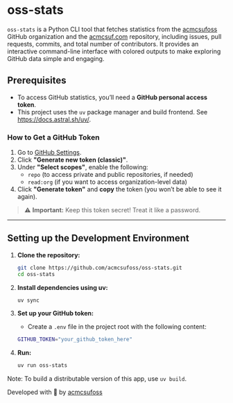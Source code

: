 # oss-stats

`oss-stats` is a Python CLI tool that fetches statistics from the [acmcsufoss](https://github.com/acmcsufoss) GitHub organization and the [acmcsuf.com](https://github.com/EthanThatOneKid/acmcsuf.com) repository, including issues, pull requests, commits, and total number of contributors. It provides an interactive command-line interface with colored outputs to make exploring GitHub data simple and engaging.

## Prerequisites

- To access GitHub statistics, you’ll need a **GitHub personal access token**.
- This project uses the `uv` package manager and build frontend. See https://docs.astral.sh/uv/.


### **How to Get a GitHub Token**

1. Go to [GitHub Settings](https://github.com/settings/tokens).
2. Click **"Generate new token (classic)"**.
3. Under **"Select scopes"**, enable the following:
    - `repo` (to access private and public repositories, if needed)
    - `read:org` (if you want to access organization-level data)
4. Click **"Generate token"** and **copy** the token (you won’t be able to see it again).

> ⚠️ **Important:** Keep this token secret! Treat it like a password.

---

## Setting up the Development Environment

1. **Clone the repository:**

   ```bash
   git clone https://github.com/acmcsufoss/oss-stats.git
   cd oss-stats
   ```

2. **Install dependencies using uv:**

   ```bash
   uv sync
   ```

3. **Set up your GitHub token:**

   - Create a `.env` file in the project root with the following content:

   ```bash
   GITHUB_TOKEN="your_github_token_here"
   ```

4. **Run:**
   ```bash
   uv run oss-stats
   ```

Note: To build a distributable version of this app, use `uv build`.

Developed with 💚 by [acmcsufoss](https://github.com/acmcsufoss)
